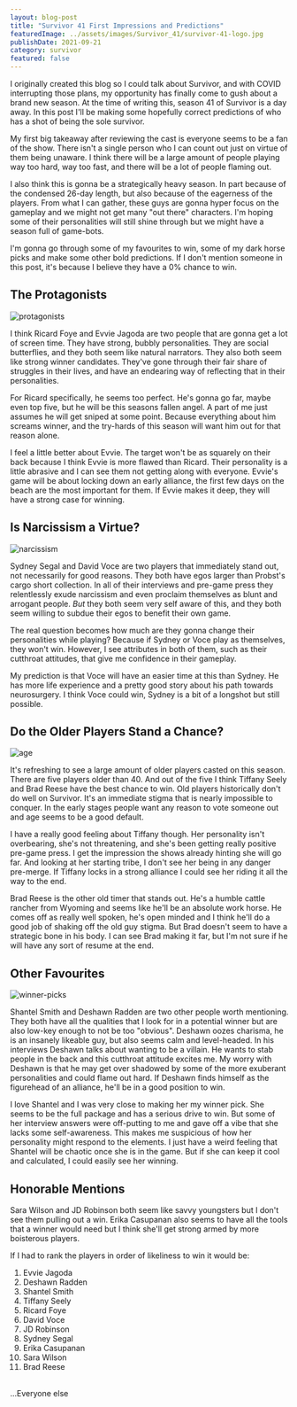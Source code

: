 ```yaml
---
layout: blog-post
title: "Survivor 41 First Impressions and Predictions"
featuredImage: ../assets/images/Survivor_41/survivor-41-logo.jpg
publishDate: 2021-09-21
category: survivor
featured: false
---
```


I originally created this blog so I could talk about Survivor, and with COVID interrupting those plans, my opportunity has finally come to gush about a brand new season. At the time of writing this, season 41 of Survivor is a day away. In this post I'll be making some hopefully correct predictions of who has a shot of being the sole survivor.

My first big takeaway after reviewing the cast is everyone seems to be a fan of the show. There isn't a single person who I can count out just on virtue of them being unaware. I think there will be a large amount of people playing way too hard, way too fast, and there will be a lot of people flaming out. 

I also think this is gonna be a strategically heavy season. In part because of the condensed 26-day length, but also because of the eagerness of the players. From what I can gather, these guys are gonna hyper focus on the gameplay and we might not get many "out there" characters. I'm hoping some of their personalities will still shine through but we might have a season full of game-bots.

I'm gonna go through some of my favourites to win, some of my dark horse picks and make some other bold predictions. If I don't mention someone in this post, it's because I believe they have a 0% chance to win. 

## The Protagonists

<img class="blog-image" src="../assets/images/Survivor_41/quirk.jpg" alt="protagonists" />

I think Ricard Foye and Evvie Jagoda are two people that are gonna get a lot of screen time. They have strong, bubbly personalities. They are social butterflies, and they both seem like natural narrators. They also both seem like strong winner candidates. They've gone through their fair share of struggles in their lives, and have an endearing way of reflecting that in their personalities.

For Ricard specifically, he seems too perfect. He's gonna go far, maybe even top five, but he will be this seasons fallen angel. A part of me just assumes he will get sniped at some point. Because everything about him screams winner, and the try-hards of this season will want him out for that reason alone.

I feel a little better about Evvie. The target won't be as squarely on their back because I think Evvie is more flawed than Ricard. Their personality is a little abrasive and I can see them not getting along with everyone. Evvie's game will be about locking down an early alliance, the first few days on the beach are the most important for them. If Evvie makes it deep, they will have a strong case for winning.

## Is Narcissism a Virtue?

<img class="blog-image" src="../assets/images/Survivor_41/ego.jpg" alt="narcissism" />

Sydney Segal and David Voce are two players that immediately stand out, not necessarily for good reasons. They both have egos larger than Probst's cargo short collection. In all of their interviews and pre-game press they relentlessly exude narcissism and even proclaim themselves as blunt and arrogant people. *But* they both seem very self aware of this, and they both seem willing to subdue their egos to benefit their own game.

The real question becomes how much are they gonna change their personalities while playing? Because if Sydney or Voce play as themselves, they won't win. However, I see attributes in both of them, such as their cutthroat attitudes, that give me confidence in their gameplay. 

My prediction is that Voce will have an easier time at this than Sydney. He has more life experience and a pretty good story about his path towards neurosurgery. I think Voce could win, Sydney is a bit of a longshot but still possible.

## Do the Older Players Stand a Chance?

<img class="blog-image" src="../assets/images/Survivor_41/old.jpg" alt="age" />

It's refreshing to see a large amount of older players casted on this season. There are five players older than 40. And out of the five I think Tiffany Seely and Brad Reese have the best chance to win. Old players historically don't do well on Survivor. It's an immediate stigma that is nearly impossible to conquer. In the early stages people want any reason to vote someone out and age seems to be a good default.

I have a really good feeling about Tiffany though. Her personality isn't overbearing, she's not threatening, and she's been getting really positive pre-game press. I get the impression the shows already hinting she will go far. And looking at her starting tribe, I don't see her being in any danger pre-merge. If Tiffany locks in a strong alliance I could see her riding it all the way to the end.

Brad Reese is the other old timer that stands out. He's a humble cattle rancher from Wyoming and seems like he'll be an absolute work horse. He comes off as really well spoken, he's open minded and I think he'll do a good job of shaking off the old guy stigma. But Brad doesn't seem to have a strategic bone in his body. I can see Brad making it far, but I'm not sure if he will have any sort of resume at the end.

## Other Favourites

<img class="blog-image" src="../assets/images/Survivor_41/favs.jpg" alt="winner-picks" />

Shantel Smith and Deshawn Radden are two other people worth mentioning. They both have all the qualities that I look for in a potential winner but are also low-key enough to not be too "obvious". Deshawn oozes charisma, he is an insanely likeable guy, but also seems calm and level-headed. In his interviews Deshawn talks about wanting to be a villain. He wants to stab people in the back and this cutthroat attitude excites me. My worry with Deshawn is that he may get over shadowed by some of the more exuberant personalities and could flame out hard. If Deshawn finds himself as the figurehead of an alliance, he'll be in a good position to win.

I love Shantel and I was very close to making her my winner pick. She seems to be the full package and has a serious drive to win. But some of her interview answers were off-putting to me and gave off a vibe that she lacks some self-awareness. This makes me suspicious of how her personality might respond to the elements. I just have a weird feeling that Shantel will be chaotic once she is in the game. But if she can keep it cool and calculated, I could easily see her winning. 

## Honorable Mentions

Sara Wilson and JD Robinson both seem like savvy youngsters but I don't see them pulling out a win. Erika Casupanan also seems to have all the tools that a winner would need but I think she'll get strong armed by more boisterous players.

If I had to rank the players in order of likeliness to win it would be:

1. Evvie Jagoda
2. Deshawn Radden
3. Shantel Smith
4. Tiffany Seely
5. Ricard Foye
6. David Voce
7. JD Robinson
8. Sydney Segal
9. Erika Casupanan
10. Sara Wilson
11. Brad Reese
<br>
...Everyone else